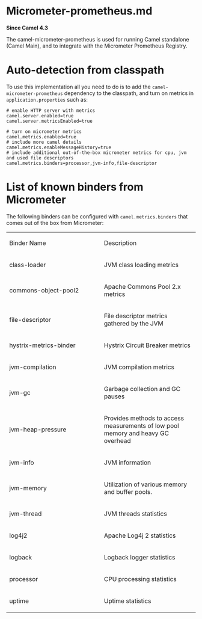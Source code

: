 # Micrometer-prometheus.md

**Since Camel 4.3**

The camel-micrometer-prometheus is used for running Camel standalone
(Camel Main), and to integrate with the Micrometer Prometheus Registry.

# Auto-detection from classpath

To use this implementation all you need to do is to add the
`camel-micrometer-prometheus` dependency to the classpath, and turn on
metrics in `application.properties` such as:

    # enable HTTP server with metrics
    camel.server.enabled=true
    camel.server.metricsEnabled=true
    
    # turn on micrometer metrics
    camel.metrics.enabled=true
    # include more camel details
    camel.metrics.enableMessageHistory=true
    # include additional out-of-the-box micrometer metrics for cpu, jvm and used file descriptors
    camel.metrics.binders=processor,jvm-info,file-descriptor

# List of known binders from Micrometer

The following binders can be configured with `camel.metrics.binders`
that comes out of the box from Micrometer:

<table>
<colgroup>
<col style="width: 50%" />
<col style="width: 50%" />
</colgroup>
<tbody>
<tr>
<td style="text-align: left;"><p>Binder Name</p></td>
<td style="text-align: left;"><p>Description</p></td>
</tr>
<tr>
<td style="text-align: left;"><p>class-loader</p></td>
<td style="text-align: left;"><p>JVM class loading metrics</p></td>
</tr>
<tr>
<td style="text-align: left;"><p>commons-object-pool2</p></td>
<td style="text-align: left;"><p>Apache Commons Pool 2.x
metrics</p></td>
</tr>
<tr>
<td style="text-align: left;"><p>file-descriptor</p></td>
<td style="text-align: left;"><p>File descriptor metrics gathered by the
JVM</p></td>
</tr>
<tr>
<td style="text-align: left;"><p>hystrix-metrics-binder</p></td>
<td style="text-align: left;"><p>Hystrix Circuit Breaker
metrics</p></td>
</tr>
<tr>
<td style="text-align: left;"><p>jvm-compilation</p></td>
<td style="text-align: left;"><p>JVM compilation metrics</p></td>
</tr>
<tr>
<td style="text-align: left;"><p>jvm-gc</p></td>
<td style="text-align: left;"><p>Garbage collection and GC
pauses</p></td>
</tr>
<tr>
<td style="text-align: left;"><p>jvm-heap-pressure</p></td>
<td style="text-align: left;"><p>Provides methods to access measurements
of low pool memory and heavy GC overhead</p></td>
</tr>
<tr>
<td style="text-align: left;"><p>jvm-info</p></td>
<td style="text-align: left;"><p>JVM information</p></td>
</tr>
<tr>
<td style="text-align: left;"><p>jvm-memory</p></td>
<td style="text-align: left;"><p>Utilization of various memory and
buffer pools.</p></td>
</tr>
<tr>
<td style="text-align: left;"><p>jvm-thread</p></td>
<td style="text-align: left;"><p>JVM threads statistics</p></td>
</tr>
<tr>
<td style="text-align: left;"><p>log4j2</p></td>
<td style="text-align: left;"><p>Apache Log4j 2 statistics</p></td>
</tr>
<tr>
<td style="text-align: left;"><p>logback</p></td>
<td style="text-align: left;"><p>Logback logger statistics</p></td>
</tr>
<tr>
<td style="text-align: left;"><p>processor</p></td>
<td style="text-align: left;"><p>CPU processing statistics</p></td>
</tr>
<tr>
<td style="text-align: left;"><p>uptime</p></td>
<td style="text-align: left;"><p>Uptime statistics</p></td>
</tr>
</tbody>
</table>
